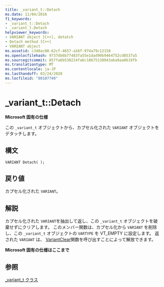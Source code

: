 ```yaml
---
title: _variant_t::Detach
ms.date: 11/04/2016
f1_keywords:
- _variant_t::Detach
- _variant_t.Detach
helpviewer_keywords:
- VARIANT object [C++], detatch
- Detach method [C++]
- VARIANT object
ms.assetid: c348ac08-62cf-4657-a16f-974a79c12158
ms.openlocfilehash: 9737db6b77483fa55e1dad90b9464752cd8537a5
ms.sourcegitcommit: 857fa6b530224fa6c18675138043aba9aa0619fb
ms.translationtype: MT
ms.contentlocale: ja-JP
ms.lasthandoff: 03/24/2020
ms.locfileid: "80187740"
---
```

# <a name="_variant_tdetach"></a>_variant_t::Detach

**Microsoft 固有の仕様**

この `_variant_t` オブジェクトから、カプセル化された `VARIANT` オブジェクトをデタッチします。

## <a name="syntax"></a>構文

```
VARIANT Detach( );
```

## <a name="return-value"></a>戻り値

カプセル化された `VARIANT`。

## <a name="remarks"></a>解説

カプセル化された `VARIANT`を抽出して返し、この `_variant_t` オブジェクトを破棄せずにクリアします。 このメンバー関数は、カプセル化から `VARIANT` を削除し、この `_variant_t` オブジェクトの `VARTYPE` を VT_EMPTY に設定します。 返された `VARIANT` は、 [VariantClear](/windows/win32/api/oleauto/nf-oleauto-variantclear)関数を呼び出すことによって解放できます。

**Microsoft 固有の仕様はここまで**

## <a name="see-also"></a>参照

[_variant_t クラス](../cpp/variant-t-class.md)
